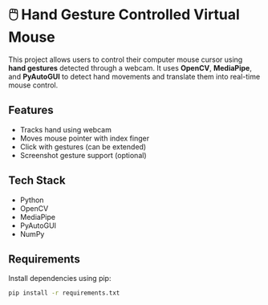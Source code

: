 # 🖱️ Hand Gesture Controlled Virtual Mouse

This project allows users to control their computer mouse cursor using **hand gestures** detected through a webcam. It uses **OpenCV**, **MediaPipe**, and **PyAutoGUI** to detect hand movements and translate them into real-time mouse control.

##  Features

- Tracks hand using webcam
- Moves mouse pointer with index finger
- Click with gestures (can be extended)
- Screenshot gesture support (optional)



##  Tech Stack

- Python
- OpenCV
- MediaPipe
- PyAutoGUI
- NumPy

##  Requirements

Install dependencies using pip:

```bash
pip install -r requirements.txt
